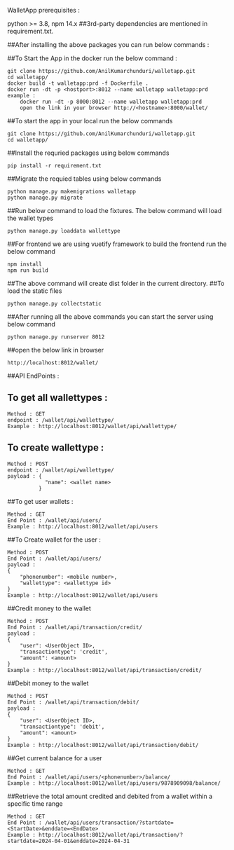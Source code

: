 WalletApp prerequisites :

python >= 3.8, npm 14.x
##3rd-party dependencies are mentioned in requirement.txt.

##After installing the above packages you can run below commands :

##To Start the App in the docker run the below command :
```
git clone https://github.com/AnilKumarchunduri/walletapp.git
cd walletapp/
docker build -t walletapp:prd -f Dockerfile .
docker run -dt -p <hostport>:8012 --name walletapp walletapp:prd
example :
    docker run -dt -p 8000:8012 --name walletapp walletapp:prd
    open the link in your browser http://<hostname>:8000/wallet/
```

##To start the app in your local run the below commands
```
git clone https://github.com/AnilKumarchunduri/walletapp.git
cd walletapp/
```
##Install the requried packages using below commands
```
pip install -r requirement.txt
```
##Migrate the requied tables using below commands
```
python manage.py makemigrations walletapp
python manage.py migrate
```
##Run below command to load the fixtures. The below command will load the wallet types
```
python manage.py loaddata wallettype
```
##For frontend we are using vuetify framework to build the frontend run the below command
```
npm install
npm run build
```
##The above command will create dist folder in the current directory.
##To load the static files
```
python manage.py collectstatic
```
##After running all the above commands you can start the server using below command
```
python manage.py runserver 8012
```
##open the below link in browser
```
http://localhost:8012/wallet/
```

##API EndPoints :

## To get all wallettypes :
```
Method : GET
endpoint : /wallet/api/wallettype/
Example : http://localhost:8012/wallet/api/wallettype/
```
## To create wallettype :
```
Method : POST
endpoint : /wallet/api/wallettype/
payload : {
            "name": <wallet name>
          }
```

##To get user wallets :
```
Method : GET
End Point : /wallet/api/users/
Example : http://localhost:8012/wallet/api/users
```
##To Create wallet for the user :
```
Method : POST
End Point : /wallet/api/users/
payload : 
{
    "phonenumber": <mobile number>,
    "wallettype": <wallettype id>
}
Example : http://localhost:8012/wallet/api/users
```
##Credit money to the wallet
```
Method : POST
End Point : /wallet/api/transaction/credit/
payload : 
{
    "user": <UserObject ID>,
    "transactiontype": 'credit',
    "amount": <amount>
}
Example : http://localhost:8012/wallet/api/transaction/credit/
```
##Debit money to the wallet
```
Method : POST
End Point : /wallet/api/transaction/debit/
payload : 
{
    "user": <UserObject ID>,
    "transactiontype": 'debit',
    "amount": <amount>
}
Example : http://localhost:8012/wallet/api/transaction/debit/
```
##Get current balance for a user
```
Method : GET
End Point : /wallet/api/users/<phonenumber>/balance/
Example : http://localhost:8012/wallet/api/users/9878909098/balance/
```
##Retrieve the total amount credited and debited from a wallet within a specific time range
```
Method : GET
End Point : /wallet/api/users/transaction/?startdate=<StartDate>&enddate=<EndDate>
Example : http://localhost:8012/wallet/api/transaction/?startdate=2024-04-01&enddate=2024-04-31
```